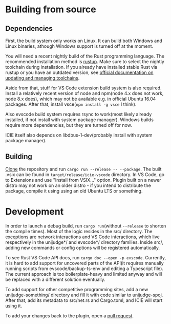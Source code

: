 # Building from source

## Dependencies

First, the build system only works on Linux. It can build both Windows and Linux binaries, athough Windows support is turned off at the moment.

You will need a recent nightly build of the Rust programming language. The recommended installation method is [rustup](https://rustup.rs/). Make sure to select the nightly toolchain during installation. If you already have installed stable Rust via rustup or you have an outdated version, see [official documentation on updating and managing toolchains](https://doc.rust-lang.org/edition-guide/rust-2018/rustup-for-managing-rust-versions.html).

Aside from that, stuff for VS Code extension build system is also required. Install a relatively recent version of node and npm(node 4.x does not work, node 8.x does), which may not be available e.g. in official Ubuntu 16.04 packages. After that, install vsce(`npm install -g vsce` I think).

Also evscode build system requires rsync to work(most likely already installed, if not install with system package manager). Windows builds require more dependencies, but they are turned off for now.

ICIE itself also depends on libdbus-1-dev(probably install with system package manager).

## Building

[Clone](https://help.github.com/en/articles/cloning-a-repository) the repository and run `cargo run --release -- --package`. The built .vsix can be found in `target/release/icie-vscode` directory. In VS Code, go to Extensions and use "Install from VSIX..." option. Plugin built on a newer distro may not work on an older distro - if you intend to distribute the package, compile it using using an old Ubuntu LTS or something.

# Development

In order to launch a debug build, run `cargo run`(without `--release` to shorten the compile times).
Most of the logic resides in the src/ directory. The exceptions are network interactions and VS Code interactions, which live respectively in the unijudge*/ and evscode*/ directory families.
Inside src/, adding new commands or config options will be registered automatically.

To see Rust VS Code API docs, run `cargo doc --open -p evscode`.
Currently, it is hard to add support for uncovered parts of the API(it requires manually running scripts from evscode/backup-ts-env and editing a Typescript file).
The current approach is too boilerplate-heavy and limited anyway and will be replaced with a different solution eventually.

To add support for other competitive programming sites, add a new unijudge-something/ directory and fill it with code similar to unijudge-spoj.
After that, add its metadata to src/net.rs and Cargo.toml, and ICIE will start using it.

To add your changes back to the plugin, open a [pull request](https://help.github.com/en/articles/creating-a-pull-request).
